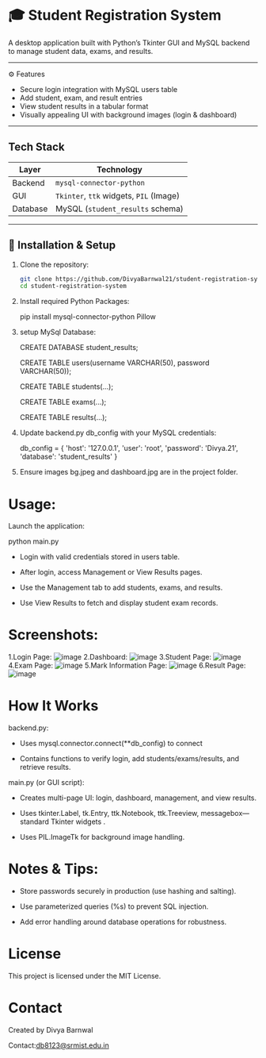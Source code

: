 # 🎓 Student Registration System

A desktop application built with Python’s Tkinter GUI and MySQL backend to manage student data, exams, and results.

---

⚙️ Features

- Secure login integration with MySQL users table  
- Add student, exam, and result entries  
- View student results in a tabular format  
- Visually appealing UI with background images (login & dashboard)

---

## Tech Stack

| Layer        | Technology                          |
|-------------|-------------------------------------|
| Backend     | `mysql-connector-python`           |
| GUI         | `Tkinter`, `ttk` widgets, `PIL` (Image) |
| Database    | MySQL (`student_results` schema)   |

---

## 🔧 Installation & Setup

1. Clone the repository:
   ```bash
   git clone https://github.com/DivyaBarnwal21/student-registration-system.git
   cd student-registration-system


2. Install required Python Packages:
   
   pip install mysql-connector-python Pillow

   
3. setup MySql Database:
   
   CREATE DATABASE student_results;
   
   CREATE TABLE users(username VARCHAR(50), password VARCHAR(50));
   
   CREATE TABLE students(...);
   
   CREATE TABLE exams(...);
   
   CREATE TABLE results(...);
   
5. Update backend.py db_config with your MySQL credentials:

   db_config = {
  'host': '127.0.0.1',
  'user': 'root',
  'password': 'Divya.21',
  'database': 'student_results'
}

6. Ensure images bg.jpeg and dashboard.jpg are in the project folder.

# Usage:

  Launch the application:
  
  python main.py


- Login with valid credentials stored in users table.

- After login, access Management or View Results pages.

- Use the Management tab to add students, exams, and results.

- Use View Results to fetch and display student exam records.


# Screenshots:
1.Login Page:
  ![image](https://github.com/user-attachments/assets/953347bd-a415-4ece-b79e-3b0f8afe3d30)
2.Dashboard:
  ![image](https://github.com/user-attachments/assets/f17d2743-cf63-4eba-95be-ed54e1ecf837)
3.Student Page:
  ![image](https://github.com/user-attachments/assets/26f85422-e8bc-41b0-a697-7b746f9deac7)
4.Exam Page:
  ![image](https://github.com/user-attachments/assets/cdcf9d10-327e-4e37-9747-d019da89a6f4)
5.Mark Information Page:
  ![image](https://github.com/user-attachments/assets/3ea987ea-3158-4e71-b2a3-ba71a9772a19)
6.Result Page:
  ![image](https://github.com/user-attachments/assets/f192c724-16fe-4c65-b4ef-efc131a20f45)



# How It Works
backend.py:

- Uses mysql.connector.connect(**db_config) to connect 

- Contains functions to verify login, add students/exams/results, and retrieve results.

main.py (or GUI script):

- Creates multi-page UI: login, dashboard, management, and view results.

- Uses tkinter.Label, tk.Entry, ttk.Notebook, ttk.Treeview, messagebox—standard Tkinter widgets .

- Uses PIL.ImageTk for background image handling.

# Notes & Tips:
- Store passwords securely in production (use hashing and salting).

- Use parameterized queries (%s) to prevent SQL injection.

- Add error handling around database operations for robustness.

# License
  This project is licensed under the MIT License.

# Contact
  Created by Divya Barnwal
  
  Contact:db8123@srmist.edu.in








  










